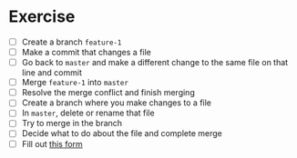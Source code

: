 # Exercise

- [ ] Create a branch `feature-1`
- [ ] Make a commit that changes a file
- [ ] Go back to `master` and make a different change to the same file on that line and commit
- [ ] Merge `feature-1` into `master`
- [ ] Resolve the merge conflict and finish merging
- [ ] Create a branch where you make changes to a file
- [ ] In `master`, delete or rename that file
- [ ] Try to merge in the branch
- [ ] Decide what to do about the file and complete merge
- [ ] Fill out [this form](https://forms.gle/RcwzM7upLMwf8kAw7)
